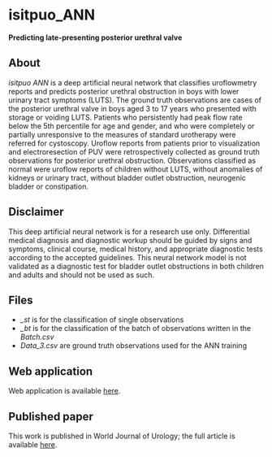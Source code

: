 # isitpuo_ANN
**Predicting late-presenting posterior urethral valve**

## About
*isitpuo ANN* is a deep artificial neural network that classifies uroflowmetry reports and predicts posterior urethral obstruction in boys with lower urinary tract symptoms (LUTS). The ground truth observations are cases of the posterior urethral valve in boys aged 3 to 17 years who presented with storage or voiding LUTS. Patients who persistently had peak flow rate below the 5th percentile for age and gender, and who were completely or partially unresponsive to the measures of standard urotherapy were referred for cystoscopy. Uroflow reports from patients prior to visualization and electroresection of PUV were retrospectively collected as ground truth observations for posterior urethral obstruction. Observations classified as normal were uroflow reports of children without LUTS, without anomalies of kidneys or urinary tract, without bladder outlet obstruction, neurogenic bladder or constipation.

## Disclaimer
This deep artificial neural network is for a research use only. Differential medical diagnosis and diagnostic workup should be guided by signs and symptoms, clinical course, medical history, and appropriate diagnostic tests according to the accepted guidelines. This neural network model is not validated as a diagnostic test for bladder outlet obstructions in both children and adults and should not be used as such.

## Files
+ *_st* is for the classification of single observations
+ *_bt* is for the classification of the batch of observations written in the *Batch.csv*
+ *Data_3.csv* are ground truth observations used for the ANN training

## Web application
Web application is available [here](https://isitpuo.herokuapp.com "isitpuo web app").

## Published paper
This work is published in World Journal of Urology; the full article is available [here](https://link.springer.com/epdf/10.1007/s00345-018-2588-9?author_access_token=zcdOEwBhm6ljGPRHd8l25Pe4RwlQNchNByi7wbcMAY4saoFb4UdT4u5DHP8E48UWqhEJkZ7ViunGSBZTA9awWbixwHKnV4jNw95v4Wkf_4nnn1KwbVboTrMgXvp0gv15qoFLVFyDRHDet8RsnIGjUg%3D%3D).
